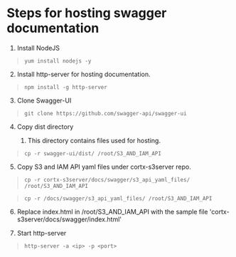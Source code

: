 # Steps for hosting swagger documentation

1. Install NodeJS

>`yum install nodejs -y `

2. Install http-server for hosting documentation.

>`npm install -g http-server`

3. Clone Swagger-UI

>`git clone https://github.com/swagger-api/swagger-ui`

4. Copy dist directory

	1. This directory contains files used for hosting.

>`cp -r swagger-ui/dist/ /root/S3_AND_IAM_API`

5. Copy S3 and IAM API yaml files under cortx-s3server repo.

>`cp -r cortx-s3server/docs/swagger/s3_api_yaml_files/ /root/S3_AND_IAM_API `

>`cp -r /docs/swagger/s3_api_yaml_files/ /root/S3_AND_IAM_API `

6. Replace index.html in /root/S3_AND_IAM_API with the sample file 'cortx-s3server/docs/swagger/index.html'
  
7. Start http-server

>`http-server -a <ip> -p <port>`
